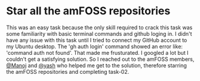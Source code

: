 # Star all the amFOSS repositories
This was an easy task because the only skill required to crack this task was some familiarity with basic terminal commands and github loging in. I didn't have any issue with this task until I tried to connect my GitHub account to my Ubuntu desktop. The 'gh auth login' command showed an error like: 'command auth not found'. That made me frusturated. I googled a lot but I couldn't get a satisfying solution. So I reached out to the amFOSS members, [@Manoj](https://amfoss.in/@Manoj/) and [@yash](https://amfoss.in/@yash/) who helped me get to the solution, therefore starring the amFOSS repositories and completing task-02.
